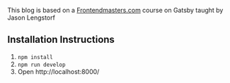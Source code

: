 This blog is based on a [Frontendmasters.com](https://frontendmasters.com/) course on Gatsby taught by Jason Lengstorf

## Installation Instructions

1. `npm install`
1. `npm run develop`
1. Open http://localhost:8000/